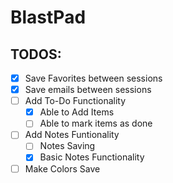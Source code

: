 # BlastPad

## TODOS:
- [x] Save Favorites between sessions
- [x] Save emails between sessions
- [ ] Add To-Do Functionality
    - [x] Able to Add Items
    - [ ] Able to mark items as done
- [ ] Add Notes Funtionality
    - [ ] Notes Saving
    - [x] Basic Notes Functionality
- [ ] Make Colors Save
